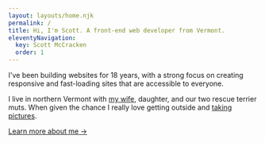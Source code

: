 ```yaml
---
layout: layouts/home.njk
permalink: /
title: Hi, I'm Scott. A front-end web developer from Vermont.
eleventyNavigation:
  key: Scott McCracken
  order: 1
---
```


I've been building websites for 18 years, with a strong focus on creating responsive and fast-loading sites that are accessible to everyone.

I live in northern Vermont with [my wife](https://chocolatesculptress.com), daughter, and our two rescue terrier muts. When given the chance I really love getting outside and [taking pictures](http://www.instagram.com/scottmccracken/).

[Learn more about me &rarr;](/about/)